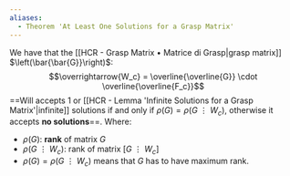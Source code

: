 ```yaml
---
aliases:
  - Theorem 'At Least One Solutions for a Grasp Matrix'
---
```

We have that the [[HCR - Grasp Matrix • Matrice di Grasp|grasp matrix]] $\left(\bar{\bar{G}}\right)$:$$\overrightarrow{W_c} = \overline{\overline{G}} \cdot \overline{\overline{F_c}}$$==Will accepts $1$ or [[HCR - Lemma 'Infinite Solutions for a Grasp Matrix'|infinite]] solutions if and only if $\rho(G) = \rho(G \ \vdots \ W_c)$, otherwise it accepts **no solutions**==.
Where:
- $\rho(G)$: **rank** of matrix $G$
- $\rho(G \ \vdots \ W_c)$: rank of matrix $[G \ \vdots \ W_c]$
- $\rho(G) = \rho(G \ \vdots \ W_c)$  means that $G$ has to have maximum rank.

